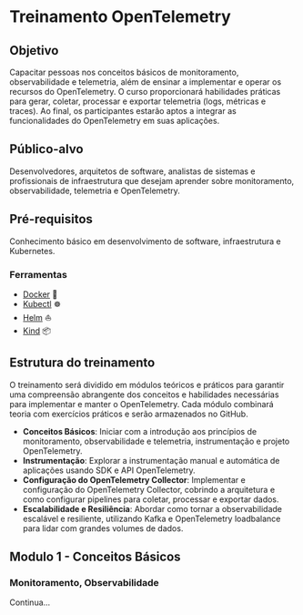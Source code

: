 # Treinamento OpenTelemetry

## Objetivo

Capacitar pessoas nos conceitos básicos de monitoramento, observabilidade e telemetria, além de ensinar a implementar e operar os recursos do OpenTelemetry. O curso proporcionará habilidades práticas para gerar, coletar, processar e exportar telemetria (logs, métricas e traces). Ao final, os participantes estarão aptos a integrar as funcionalidades do OpenTelemetry em suas aplicações.

## Público-alvo

Desenvolvedores, arquitetos de software, analistas de sistemas e profissionais de infraestrutura que desejam aprender sobre monitoramento, observabilidade, telemetria e OpenTelemetry.

## Pré-requisitos

Conhecimento básico em desenvolvimento de software, infraestrutura e Kubernetes.

### Ferramentas

- [Docker](https://docs.docker.com/get-docker/) 🐳
- [Kubectl](https://kubernetes.io/docs/tasks/tools/install-kubectl/) ☸️
- [Helm](https://helm.sh/docs/intro/install/) ⛵
- [Kind](https://kind.sigs.k8s.io/docs/user/quick-start/) 📦

## Estrutura do treinamento

O treinamento será dividido em módulos teóricos e práticos para garantir uma compreensão abrangente dos conceitos e habilidades necessárias para implementar e manter o OpenTelemetry. Cada módulo combinará teoria com exercícios práticos e serão armazenados no GitHub.

- **Conceitos Básicos**: Iniciar com a introdução aos princípios de monitoramento, observabilidade e telemetria, instrumentação e projeto OpenTelemetry.
- **Instrumentação**: Explorar a instrumentação manual e automática de aplicações usando SDK e API OpenTelemetry.
- **Configuração do OpenTelemetry Collector**: Implementar e configuração do OpenTelemetry Collector, cobrindo a arquitetura e como configurar pipelines para coletar, processar e exportar dados.
- **Escalabilidade e Resiliência**: Abordar como tornar a observabilidade escalável e resiliente, utilizando Kafka e OpenTelemetry loadbalance para lidar com grandes volumes de dados.

## Modulo 1 - Conceitos Básicos

### Monitoramento, Observabilidade

Continua...

